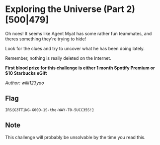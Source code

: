 # Exploring the Universe (Part 2) [500|479]
Oh noes! It seems like Agent Myat has some rather fun teammates, and theres something they're trying to hide!

Look for the clues and try to uncover what he has been doing lately.

Remember, nothing is really deleted on the Internet.

<strong>First blood prize for this challenge is either 1 month Spotify Premium or $10 Starbucks eGift</strong>

_Author: willi123yao_

## Flag
`IRS{G3TT1NG-G00D-1S-the-WAY-T0-5UCC35S!}`

## Note
This challenge will probably be unsolvable by the time you read this.
